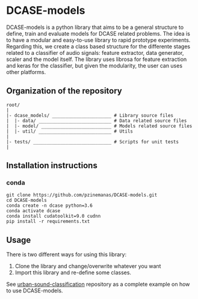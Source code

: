 # DCASE-models
DCASE-models is a python library that aims to be a general structure to define, train and evaluate models for DCASE related problems. The idea is to have a modular and easy-to-use library to rapid prototype experiments. Regarding this, we create a class based structure for the differente stages related to a classifier of audio signals: feature extractor, data generator, scaler and the model itself. The library uses librosa for feature extraction and keras for the classifier, but given the modularity, the user can uses other platforms.

## Organization of the repository 

````
root/
|
|- dcase_models/ ______________________ # Library source files
|  |- data/ ___________________________ # Data related source files
|  |- model/ __________________________ # Models related source files
|  |- util/ ___________________________ # Utils
|
|- tests/ _____________________________ # Scripts for unit tests
|
````

## Installation instructions
### conda
```
git clone https://github.com/pzinemanas/DCASE-models.git
cd DCASE-models
conda create -n dcase python=3.6
conda activate dcase
conda install cudatoolkit=9.0 cudnn
pip install -r requirements.txt
```

## Usage
There is two different ways for using this library:
1) Clone the library and change/overwrite whatever you want
2) Import this library and re-define some classes.

See [urban-sound-classification](https://github.com/pzinemanas/urban-sound-classification) repository as a complete example on how to use DCASE-models.
